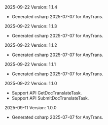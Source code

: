 2025-09-22 Version: 1.1.4
- Generated csharp 2025-07-07 for AnyTrans.

2025-09-22 Version: 1.1.3
- Generated csharp 2025-07-07 for AnyTrans.

2025-09-22 Version: 1.1.2
- Generated csharp 2025-07-07 for AnyTrans.

2025-09-22 Version: 1.1.1
- Generated csharp 2025-07-07 for AnyTrans.

2025-09-22 Version: 1.1.0
- Support API GetDocTranslateTask.
- Support API SubmitDocTranslateTask.


2025-09-11 Version: 1.0.0
- Generated csharp 2025-07-07 for AnyTrans.

